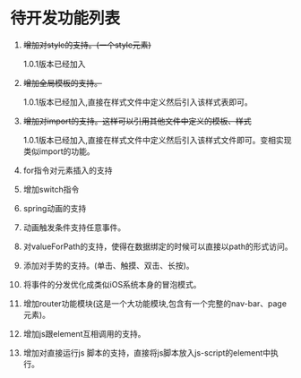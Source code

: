# 待开发功能列表

1. ~~增加对style的支持。(一个style元素)~~ 

   1.0.1版本已经加入

2. ~~增加全局模板的支持。~~

   1.0.1版本已经加入,直接在样式文件中定义然后引入该样式表即可。

3. ~~增加对import的支持。这样可以引用其他文件中定义的模板、样式~~

   1.0.1版本已经加入,直接在样式文件中定义然后引入该样式文件即可。变相实现类似import的功能。

4. for指令对元素插入的支持

5. 增加switch指令

6. spring动画的支持

7. 动画触发条件支持任意事件。

8. 对valueForPath的支持，使得在数据绑定的时候可以直接以path的形式访问。

9. 添加对手势的支持。(单击、触摸、双击、长按)。

10. 将事件的分发优化成类似iOS系统本身的冒泡模式。

11. 增加router功能模块(这是一个大功能模块,包含有一个完整的nav-bar、page元素)。

12. 增加js跟element互相调用的支持。

13. 增加对直接运行js 脚本的支持，直接将js脚本放入js-script的element中执行。

       